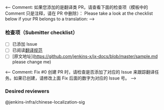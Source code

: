 <-- Comment:
如果您添加的是翻译类 PR，请查看下面的检查项（模板中的 Comment 只是注释，请在 PR 中删除）：
Please take a look at the checklist below if your PR belongs to a translation:
-->

### 检查项（Submitter checklist）

- [ ] 已添加 Issue
- [ ] 已阅读[翻译规范](https://github.com/jenkinsci/localization-zh-cn-plugin/blob/master/specification.md)
- [ ] [原文地址](https://github.com/jenkins-x/jx-docs/blob/master/sample.md please change me)

<-- Comment:
Fix #0
创建 PR 时，请检查是否添加了对应的 Issue 来跟踪翻译任务。如果已创建，请修改上面 Fix 后面的数字为对应的 Issue 号。
-->

### Desired reviewers

@jenkins-infra/chinese-localization-sig